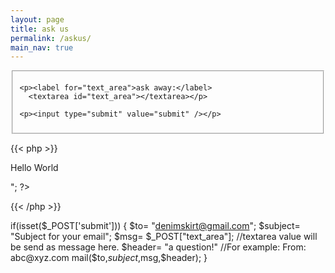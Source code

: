 ```yaml
---
layout: page
title: ask us
permalink: /askus/
main_nav: true
---
```



<fieldset>
  

  <form>

    <p><label for="text_area">ask away:</label>
      <textarea id="text_area"></textarea></p>
 
    <p><input type="submit" value="submit" /></p>
    
  </form>
  
</fieldset>

{{< php >}}
<?php echo "<p>Hello World</p>"; ?> 
{{< /php >}}



if(isset($_POST['submit'])) 
{
	$to= "denimskirt@gmail.com"; 
	$subject= "Subject for your email"; 
	$msg= $_POST["text_area"]; //textarea value will be send as message here. 
	$header= "a question!" //For example: From: abc@xyz.com 
	mail($to,$subject,$msg,$header); 
}

